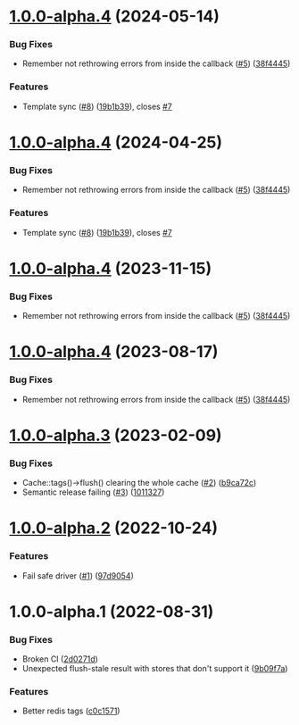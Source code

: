 # [1.0.0-alpha.4](https://github.com/tenantcloud/laravel-better-cache/compare/v1.0.0-alpha.3...v1.0.0-alpha.4) (2024-05-14)


### Bug Fixes

* Remember not rethrowing errors from inside the callback ([#5](https://github.com/tenantcloud/laravel-better-cache/issues/5)) ([38f4445](https://github.com/tenantcloud/laravel-better-cache/commit/38f4445b610265df9829c52ea810225211bb11dc))


### Features

* Template sync ([#8](https://github.com/tenantcloud/laravel-better-cache/issues/8)) ([19b1b39](https://github.com/tenantcloud/laravel-better-cache/commit/19b1b3955f2fdf37350ba1b1e5d463ddca9f5d14)), closes [#7](https://github.com/tenantcloud/laravel-better-cache/issues/7)

# [1.0.0-alpha.4](https://github.com/tenantcloud/laravel-better-cache/compare/v1.0.0-alpha.3...v1.0.0-alpha.4) (2024-04-25)


### Bug Fixes

* Remember not rethrowing errors from inside the callback ([#5](https://github.com/tenantcloud/laravel-better-cache/issues/5)) ([38f4445](https://github.com/tenantcloud/laravel-better-cache/commit/38f4445b610265df9829c52ea810225211bb11dc))


### Features

* Template sync ([#8](https://github.com/tenantcloud/laravel-better-cache/issues/8)) ([19b1b39](https://github.com/tenantcloud/laravel-better-cache/commit/19b1b3955f2fdf37350ba1b1e5d463ddca9f5d14)), closes [#7](https://github.com/tenantcloud/laravel-better-cache/issues/7)

# [1.0.0-alpha.4](https://github.com/tenantcloud/laravel-better-cache/compare/v1.0.0-alpha.3...v1.0.0-alpha.4) (2023-11-15)


### Bug Fixes

* Remember not rethrowing errors from inside the callback ([#5](https://github.com/tenantcloud/laravel-better-cache/issues/5)) ([38f4445](https://github.com/tenantcloud/laravel-better-cache/commit/38f4445b610265df9829c52ea810225211bb11dc))

# [1.0.0-alpha.4](https://github.com/tenantcloud/laravel-better-cache/compare/v1.0.0-alpha.3...v1.0.0-alpha.4) (2023-08-17)


### Bug Fixes

* Remember not rethrowing errors from inside the callback ([#5](https://github.com/tenantcloud/laravel-better-cache/issues/5)) ([38f4445](https://github.com/tenantcloud/laravel-better-cache/commit/38f4445b610265df9829c52ea810225211bb11dc))

# [1.0.0-alpha.3](https://github.com/tenantcloud/laravel-better-cache/compare/v1.0.0-alpha.2...v1.0.0-alpha.3) (2023-02-09)


### Bug Fixes

* Cache::tags()->flush() clearing the whole cache ([#2](https://github.com/tenantcloud/laravel-better-cache/issues/2)) ([b9ca72c](https://github.com/tenantcloud/laravel-better-cache/commit/b9ca72c9a5b7c7fd319501cc7fead3a7e98f467e))
* Semantic release failing ([#3](https://github.com/tenantcloud/laravel-better-cache/issues/3)) ([1011327](https://github.com/tenantcloud/laravel-better-cache/commit/10113275e52c76fe2e525b1aea95d5f6276ccd22))

# [1.0.0-alpha.2](https://github.com/tenantcloud/laravel-better-cache/compare/v1.0.0-alpha.1...v1.0.0-alpha.2) (2022-10-24)


### Features

* Fail safe driver ([#1](https://github.com/tenantcloud/laravel-better-cache/issues/1)) ([97d9054](https://github.com/tenantcloud/laravel-better-cache/commit/97d9054df08980bc69491fbb592d01e6cba2eb7c))

# 1.0.0-alpha.1 (2022-08-31)


### Bug Fixes

* Broken CI ([2d0271d](https://github.com/tenantcloud/laravel-better-cache/commit/2d0271d8822dbb688142589b50d82c432c447806))
* Unexpected flush-stale result with stores that don't support it ([9b09f7a](https://github.com/tenantcloud/laravel-better-cache/commit/9b09f7af7c85557365479dc37a9642e93500214a))


### Features

* Better redis tags ([c0c1571](https://github.com/tenantcloud/laravel-better-cache/commit/c0c15719511cd33baed821b6c6b338ae13e9504a))
